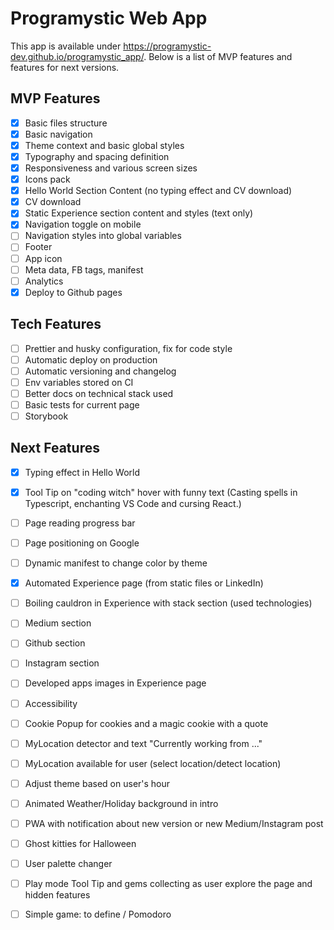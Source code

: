 # Programystic Web App

This app is available under https://programystic-dev.github.io/programystic_app/.
Below is a list of MVP features and features for next versions.

## MVP Features
- [x] Basic files structure
- [x] Basic navigation
- [x] Theme context and basic global styles
- [x] Typography and spacing definition
- [x] Responsiveness and various screen sizes
- [x] Icons pack
- [x] Hello World Section Content (no typing effect and CV download)
- [x] CV download
- [x] Static Experience section content and styles (text only)
- [x] Navigation toggle on mobile
- [ ] Navigation styles into global variables
- [ ] Footer
- [ ] App icon
- [ ] Meta data, FB tags, manifest
- [ ] Analytics
- [x] Deploy to Github pages

## Tech Features
- [ ] Prettier and husky configuration, fix for code style
- [ ] Automatic deploy on production
- [ ] Automatic versioning and changelog
- [ ] Env variables stored on CI
- [ ] Better docs on technical stack used
- [ ] Basic tests for current page
- [ ] Storybook

## Next Features
- [x] Typing effect in Hello World
- [x] Tool Tip on "coding witch" hover with funny text (Casting spells in Typescript, enchanting VS Code and cursing React.)
- [ ] Page reading progress bar
- [ ] Page positioning on Google
- [ ] Dynamic manifest to change color by theme
- [x] Automated Experience page (from static files or LinkedIn)
- [ ] Boiling cauldron in Experience with stack section (used technologies)
- [ ] Medium section
- [ ] Github section
- [ ] Instagram section
- [ ] Developed apps images in Experience page
- [ ] Accessibility
- [ ] Cookie Popup for cookies and a magic cookie with a quote
- [ ] MyLocation detector and text "Currently working from ..."
- [ ] MyLocation available for user (select location/detect location)
- [ ] Adjust theme based on user's hour
- [ ] Animated Weather/Holiday background in intro
- [ ] PWA with notification about new version or new Medium/Instagram post
- [ ] Ghost kitties for Halloween
- [ ] User palette changer
- [ ] Play mode Tool Tip and gems collecting as user explore the page and hidden features
- [ ] Simple game: to define / Pomodoro



